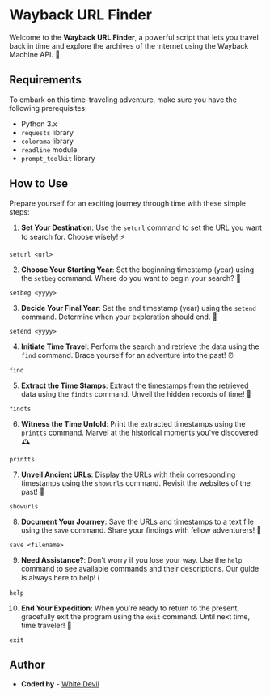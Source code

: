 # Wayback URL Finder

Welcome to the **Wayback URL Finder**, a powerful script that lets you travel back in time and explore the archives of the internet using the Wayback Machine API. 🚀

## Requirements

To embark on this time-traveling adventure, make sure you have the following prerequisites:

- Python 3.x
- `requests` library
- `colorama` library
- `readline` module
- `prompt_toolkit` library

## How to Use

Prepare yourself for an exciting journey through time with these simple steps:

1. **Set Your Destination**: Use the `seturl` command to set the URL you want to search for. Choose wisely! ⚡️
```
seturl <url>
```
2. **Choose Your Starting Year**: Set the beginning timestamp (year) using the `setbeg` command. Where do you want to begin your search? 📅
```
setbeg <yyyy>
```

3. **Decide Your Final Year**: Set the end timestamp (year) using the `setend` command. Determine when your exploration should end. 🏁
```
setend <yyyy>
```

4. **Initiate Time Travel**: Perform the search and retrieve the data using the `find` command. Brace yourself for an adventure into the past! ⏰
```
find
```

5. **Extract the Time Stamps**: Extract the timestamps from the retrieved data using the `findts` command. Unveil the hidden records of time! 📜
```
findts
```
6. **Witness the Time Unfold**: Print the extracted timestamps using the `printts` command. Marvel at the historical moments you've discovered! 🕰️
```
printts
```
7. **Unveil Ancient URLs**: Display the URLs with their corresponding timestamps using the `showurls` command. Revisit the websites of the past! 🔗
```
showurls
```
8. **Document Your Journey**: Save the URLs and timestamps to a text file using the `save` command. Share your findings with fellow adventurers! 📝
```
save <filename>
```
9. **Need Assistance?**: Don't worry if you lose your way. Use the `help` command to see available commands and their descriptions. Our guide is always here to help! ℹ️
```
help
```
10. **End Your Expedition**: When you're ready to return to the present, gracefully exit the program using the `exit` command. Until next time, time traveler! 👋
 ```
 exit
 ```

## Author
- **Coded by** - [White Devil](https://github.com/whitedevil1710)
